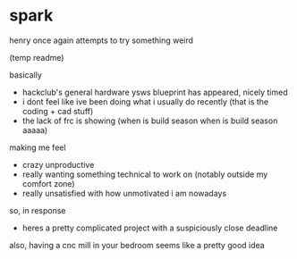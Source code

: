 # spark

henry once again attempts to try something weird

(temp readme)

basically
- hackclub's general hardware ysws blueprint has appeared, nicely timed
- i dont feel like ive been doing what i usually do recently (that is the coding + cad stuff)
- the lack of frc is showing (when is build season when is build season aaaaa)

making me feel
- crazy unproductive
- really wanting something technical to work on (notably outside my comfort zone)
- really unsatisfied with how unmotivated i am nowadays

so, in response
- heres a pretty complicated project with a suspiciously close deadline

also, having a cnc mill in your bedroom seems like a pretty good idea